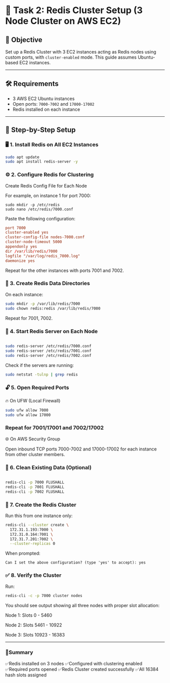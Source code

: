 # 🚀 Task 2: Redis Cluster Setup (3 Node Cluster on AWS EC2)

## 📌 Objective
Set up a Redis Cluster with 3 EC2 instances acting as Redis nodes using custom ports, with `cluster-enabled` mode. This guide assumes Ubuntu-based EC2 instances.

---

## 🛠️ Requirements

- 3 AWS EC2 Ubuntu instances
- Open ports: `7000-7002` and `17000-17002`
- Redis installed on each instance

---

## 🧩 Step-by-Step Setup

### 🖥️ 1. Install Redis on All EC2 Instances
```bash
sudo apt update
sudo apt install redis-server -y
```
### ⚙️ 2. Configure Redis for Clustering
Create Redis Config File for Each Node

For example, on instance 1 for port 7000:

```
sudo mkdir -p /etc/redis
sudo nano /etc/redis/7000.conf
```

Paste the following configuration:

```conf
port 7000
cluster-enabled yes
cluster-config-file nodes-7000.conf
cluster-node-timeout 5000
appendonly yes
dir /var/lib/redis/7000
logfile "/var/log/redis_7000.log"
daemonize yes
```

Repeat for the other instances with ports 7001 and 7002.

### 📁 3. Create Redis Data Directories
On each instance:

```bash
sudo mkdir -p /var/lib/redis/7000
sudo chown redis:redis /var/lib/redis/7000
```
Repeat for 7001, 7002.

### 🚀 4. Start Redis Server on Each Node
```bash

sudo redis-server /etc/redis/7000.conf
sudo redis-server /etc/redis/7001.conf
sudo redis-server /etc/redis/7002.conf
```

Check if the servers are running:

```bash
sudo netstat -tulnp | grep redis
```

### 🔓 5. Open Required Ports
🔥 On UFW (Local Firewall)

```bash
sudo ufw allow 7000
sudo ufw allow 17000
```

### Repeat for 7001/17001 and 7002/17002
🌐 On AWS Security Group

Open inbound TCP ports 7000-7002 and 17000-17002 for each instance from other cluster members.

### 🧹 6. Clean Existing Data (Optional)
```bash

redis-cli -p 7000 FLUSHALL
redis-cli -p 7001 FLUSHALL
redis-cli -p 7002 FLUSHALL
```

### 🧱 7. Create the Redis Cluster
Run this from one instance only:

```bash
redis-cli --cluster create \
  172.31.1.193:7000 \
  172.31.0.164:7001 \
  172.31.7.201:7002 \
  --cluster-replicas 0
```

When prompted:

```pgsql
Can I set the above configuration? (type 'yes' to accept): yes
```

### ✅ 8. Verify the Cluster
Run:

```bash
redis-cli -c -p 7000 cluster nodes

```
You should see output showing all three nodes with proper slot allocation:

Node 1: Slots 0 - 5460

Node 2: Slots 5461 - 10922

Node 3: Slots 10923 - 16383

----------------------------------------------
### 📝Summary
✅Redis installed on 3 nodes
✅Configured with clustering enabled
✅Required ports opened
✅Redis Cluster created successfully
✅All 16384 hash slots assigned

